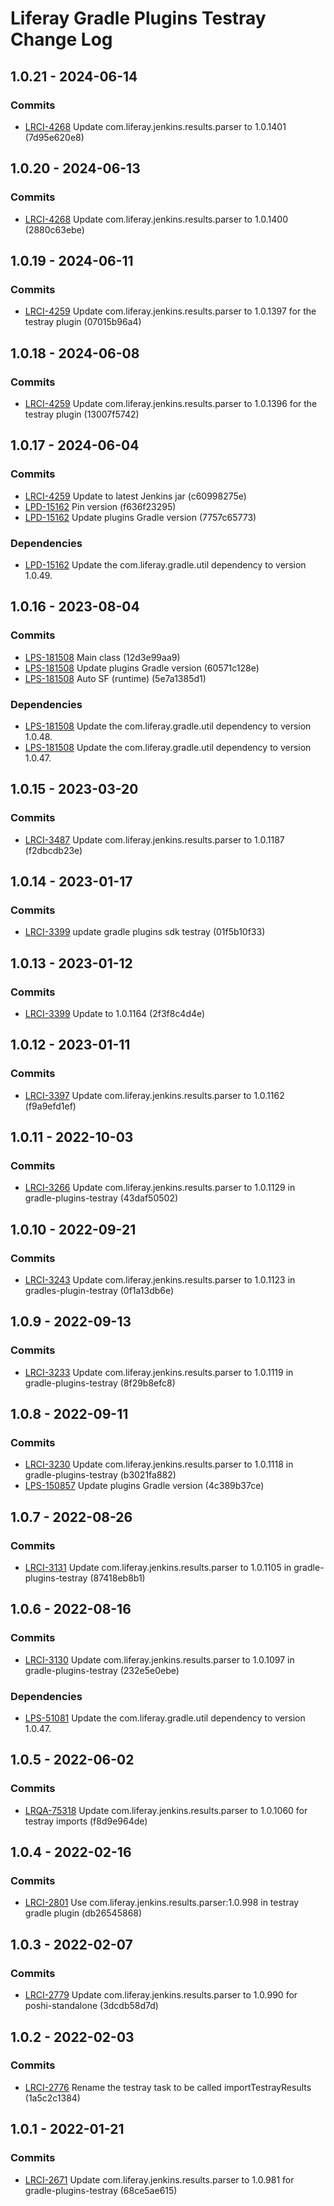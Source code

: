 # Liferay Gradle Plugins Testray Change Log

## 1.0.21 - 2024-06-14

### Commits
- [LRCI-4268] Update com.liferay.jenkins.results.parser to 1.0.1401 (7d95e620e8)

## 1.0.20 - 2024-06-13

### Commits
- [LRCI-4268] Update com.liferay.jenkins.results.parser to 1.0.1400 (2880c63ebe)

## 1.0.19 - 2024-06-11

### Commits
- [LRCI-4259] Update com.liferay.jenkins.results.parser to 1.0.1397 for the
testray plugin (07015b96a4)

## 1.0.18 - 2024-06-08

### Commits
- [LRCI-4259] Update com.liferay.jenkins.results.parser to 1.0.1396 for the
testray plugin (13007f5742)

## 1.0.17 - 2024-06-04

### Commits
- [LRCI-4259] Update to latest Jenkins jar (c60998275e)
- [LPD-15162] Pin version (f636f23295)
- [LPD-15162] Update plugins Gradle version (7757c65773)

### Dependencies
- [LPD-15162] Update the com.liferay.gradle.util dependency to version 1.0.49.

## 1.0.16 - 2023-08-04

### Commits
- [LPS-181508] Main class (12d3e99aa9)
- [LPS-181508] Update plugins Gradle version (60571c128e)
- [LPS-181508] Auto SF (runtime) (5e7a1385d1)

### Dependencies
- [LPS-181508] Update the com.liferay.gradle.util dependency to version 1.0.48.
- [LPS-181508] Update the com.liferay.gradle.util dependency to version 1.0.47.

## 1.0.15 - 2023-03-20

### Commits
- [LRCI-3487] Update com.liferay.jenkins.results.parser to 1.0.1187 (f2dbcdb23e)

## 1.0.14 - 2023-01-17

### Commits
- [LRCI-3399] update gradle plugins sdk testray (01f5b10f33)

## 1.0.13 - 2023-01-12

### Commits
- [LRCI-3399] Update to 1.0.1164 (2f3f8c4d4e)

## 1.0.12 - 2023-01-11

### Commits
- [LRCI-3397] Update com.liferay.jenkins.results.parser to 1.0.1162 (f9a9efd1ef)

## 1.0.11 - 2022-10-03

### Commits
- [LRCI-3266] Update com.liferay.jenkins.results.parser to 1.0.1129 in
gradle-plugins-testray (43daf50502)

## 1.0.10 - 2022-09-21

### Commits
- [LRCI-3243] Update com.liferay.jenkins.results.parser to 1.0.1123 in
gradles-plugin-testray (0f1a13db6e)

## 1.0.9 - 2022-09-13

### Commits
- [LRCI-3233] Update com.liferay.jenkins.results.parser to 1.0.1119 in
gradle-plugins-testray (8f29b8efc8)

## 1.0.8 - 2022-09-11

### Commits
- [LRCI-3230] Update com.liferay.jenkins.results.parser to 1.0.1118 in
gradle-plugins-testray (b3021fa882)
- [LPS-150857] Update plugins Gradle version (4c389b37ce)

## 1.0.7 - 2022-08-26

### Commits
- [LRCI-3131] Update com.liferay.jenkins.results.parser to 1.0.1105 in
gradle-plugins-testray (87418eb8b1)

## 1.0.6 - 2022-08-16

### Commits
- [LRCI-3130] Update com.liferay.jenkins.results.parser to 1.0.1097 in
gradle-plugins-testray (232e5e0ebe)

### Dependencies
- [LPS-51081] Update the com.liferay.gradle.util dependency to version 1.0.47.

## 1.0.5 - 2022-06-02

### Commits
- [LRQA-75318] Update com.liferay.jenkins.results.parser to 1.0.1060 for testray
imports (f8d9e964de)

## 1.0.4 - 2022-02-16

### Commits
- [LRCI-2801] Use com.liferay.jenkins.results.parser:1.0.998 in testray gradle
plugin (db26545868)

## 1.0.3 - 2022-02-07

### Commits
- [LRCI-2779] Update com.liferay.jenkins.results.parser to 1.0.990 for
poshi-standalone (3dcdb58d7d)

## 1.0.2 - 2022-02-03

### Commits
- [LRCI-2776] Rename the testray task to be called importTestrayResults
(1a5c2c1384)

## 1.0.1 - 2022-01-21

### Commits
- [LRCI-2671] Update com.liferay.jenkins.results.parser to 1.0.981 for
gradle-plugins-testray (68ce5ae615)

[LPD-15162]: https://issues.liferay.com/browse/LPD-15162
[LPS-51081]: https://issues.liferay.com/browse/LPS-51081
[LPS-150857]: https://issues.liferay.com/browse/LPS-150857
[LPS-181508]: https://issues.liferay.com/browse/LPS-181508
[LRCI-2671]: https://issues.liferay.com/browse/LRCI-2671
[LRCI-2776]: https://issues.liferay.com/browse/LRCI-2776
[LRCI-2779]: https://issues.liferay.com/browse/LRCI-2779
[LRCI-2801]: https://issues.liferay.com/browse/LRCI-2801
[LRCI-3130]: https://issues.liferay.com/browse/LRCI-3130
[LRCI-3131]: https://issues.liferay.com/browse/LRCI-3131
[LRCI-3230]: https://issues.liferay.com/browse/LRCI-3230
[LRCI-3233]: https://issues.liferay.com/browse/LRCI-3233
[LRCI-3243]: https://issues.liferay.com/browse/LRCI-3243
[LRCI-3266]: https://issues.liferay.com/browse/LRCI-3266
[LRCI-3397]: https://issues.liferay.com/browse/LRCI-3397
[LRCI-3399]: https://issues.liferay.com/browse/LRCI-3399
[LRCI-3487]: https://issues.liferay.com/browse/LRCI-3487
[LRCI-4259]: https://issues.liferay.com/browse/LRCI-4259
[LRCI-4268]: https://issues.liferay.com/browse/LRCI-4268
[LRQA-75318]: https://issues.liferay.com/browse/LRQA-75318